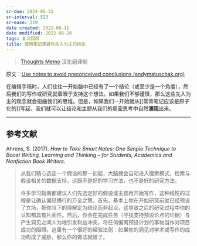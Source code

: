 ```yaml
---
sr-due: 2024-05-31
sr-interval: 523
sr-ease: 319
date created: 2022-08-11
date modified: 2022-08-20
tags: 复习回顾
title: 使用笔记来避免先入为主的结论
---
```

> [Thoughts Memo](https://paratranz.cn/projects/3131) 汉化组译制

原文：[Use notes to avoid preconceived conclusions (andymatuschak.org)](https://notes.andymatuschak.org/z6Mx6PrJjGCf2akGM9pvoZ5Nk3EozcZcc9zHx)

在编辑手稿时，人们往往一开始脑中已经有了一个结论（或至少是一个角度），然后我们的写作或研究就着眼于支持这个想法。如果我们不够谨慎，那么这些先入为主的观念就会扭曲我们的思维。但是，如果我们一开始就从[[常青笔记应该是原子化的]]写起，我们就可以让结论和主题从我们的周密思考中自然**涌现**出来。

___

## 参考文献

Ahrens, S. (2017). _How to Take Smart Notes: One Simple Technique to Boost Writing, Learning and Thinking – for Students, Academics and Nonfiction Book Writers_.

> 从我们精心选定一个假设的那一刻起，大脑就会自动进入搜索模式，检索与假设相关的数据支持，这既不是好的学习方法，也不是好的研究方法。
>
> 许多学习指南都建议人们先选定好的假设或主题再开始写作，这种线性的过程是让确认偏见横行的万全之策。首先，基本上你在开始研究前就已经预设了立场，把你当下的理解定为结论而非起点，这导致之后的研究过程中你的认知都具有片面性。然后，你会在完成任务（寻找支持预设论点的论据）与产生洞见之间人为地引发利益冲突，将任何偏离预设计划的事物当作对项目成功的阻碍。这里有一个很好的经验法则：如果你的洞见对学术或写作的成功构成了威胁，那么你的做法就错了。
